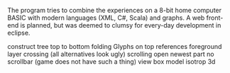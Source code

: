 The program tries to combine the experiences on a 8-bit home computer BASIC with modern languages (XML, C#, Scala) and graphs. A web front-end is planned, but was deemed to clumsy for every-day development in eclipse.

construct tree
	top to bottom
folding
Glyphs on top
references
foreground layer
	crossing (all alternatives look ugly)
scrolling
	open newest part
	no scrollbar (game does not have such a thing)
view
	box model
	isotrop
	3d